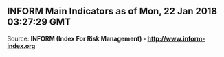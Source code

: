## INFORM Main Indicators as of Mon, 22 Jan 2018 03:27:29 GMT

Source: **INFORM (Index For Risk Management) - http://www.inform-index.org**